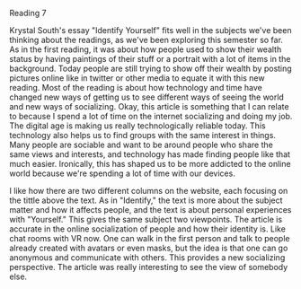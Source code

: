 <p>Reading 7</p>
<p>Krystal South's essay "Identify Yourself" fits well in the subjects we've been thinking about the readings, as we've been exploring this semester so far. As in the first reading, it was about how people used to show their wealth status by having paintings of their stuff or a portrait with a lot of items in the background. Today people are still trying to show off their wealth by posting pictures online like in twitter or other media to equate it with this new reading. Most of the reading is about how technology and time have changed new ways of getting us to see different ways of seeing the world and new ways of socializing. Okay, this article is something that I can relate to because I spend a lot of time on the internet socializing and doing my job. The digital age is making us really technologically reliable today. This technology also helps us to find groups with the same interest in things. Many people are sociable and want to be around people who share the same views and interests, and technology has made finding people like that much easier. Ironically, this has shaped us to be more addicted to the online world because we're spending a lot of time with our devices.
</p>
<p>I like how there are two different columns on the website, each focusing on the tittle above the text. As in "Identify," the text is more about the subject matter and how it affects people, and the text is about personal experiences with "Yourself." This gives the same subject two viewpoints. The article is accurate in the online socialization of people and how their identity is. Like chat rooms with VR now. One can walk in the first person and talk to people already created with avatars or even masks, but the idea is that one can go anonymous and communicate with others. This provides a new socializing perspective. The article was really interesting to see the view of somebody else.</p>
